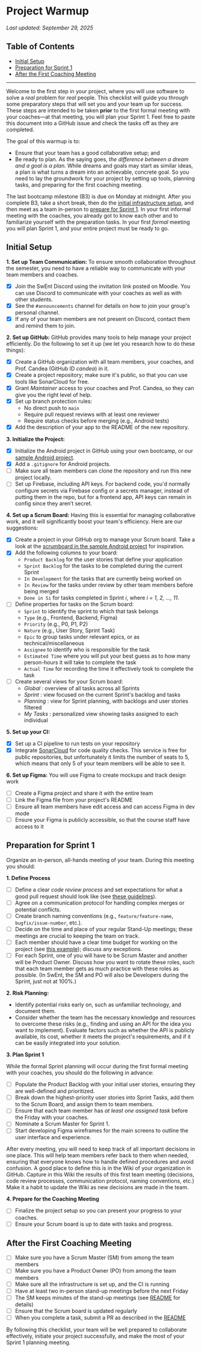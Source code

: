 # Project Warmup

_Last updated: September 29, 2025_

## Table of Contents

- [Initial Setup](#initial-setup)
- [Preparation for Sprint 1](#preparation-for-sprint-1)
- [After the First Coaching Meeting](#after-the-first-coaching-meeting)

<hr>

Welcome to the first step in your project, where you will use software to solve a _real_ problem for _real_ people.
This checklist will guide you through some preparatory steps that will set you and your team up for success.
These steps are intended to be taken **prior** to the first formal meeting with your coaches&mdash;at that meeting, you will plan your Sprint 1.
Feel free to paste this document into a GitHub issue and check the tasks off as they are completed.

The goal of this warmup is to:
- Ensure that your team has a good collaborative setup; and
- Be ready to plan. As the saying goes, _the difference between a dream and a goal is a plan._  While dreams and goals may start as similar ideas, a plan is what turns a dream into an achievable, concrete goal. So you need to lay the groundwork for your project by setting up tools, planning tasks, and preparing for the first coaching meeting.

The last bootcamp milestone (B3) is due on Monday at midnight.
After you complete B3, take a short break, then do the [initial infrastructure setup](#initial-setup), and then meet as a team in-person to [prepare for Sprint 1](#preparation-for-sprint-1).
In your first informal meeting with the coaches, you already got to know each other and to familiarize yourself with the preparation tasks.
In your first _formal_ meeting you will plan Sprint 1, and your entire project must be ready to go.

## Initial Setup

**1. Set up Team Communication:**
To ensure smooth collaboration throughout the semester, you need to have a reliable way to communicate with your team members and coaches.
- [x] Join the SwEnt Discord using the invitation link posted on Moodle. You can use Discord to communicate with your coaches as well as with other students.
- [x] See the `#announcements` channel for details on how to join your group's personal channel. 
- [x] If any of your team members are not present on Discord, contact them and remind them to join.

**2. Set up GitHub:**
GitHub provides many tools to help manage your project efficiently. Do the following to set it up (we let you research how to do these things):
- [x] Create a GitHub organization with all team members, your coaches, and Prof. Candea (GitHub ID _candea_) in it.
- [x] Create a project repository; make sure it's public, so that you can use tools like SonarCloud for free.
- [x] Grant _Maintainer_ access to your coaches and Prof. Candea, so they can give you the right level of help.
- [x] Set up branch protection rules:
     - No direct push to `main`
     - Require pull request reviews with at least one reviewer
     - Require status checks before merging (e.g., Android tests)
- [x] Add the description of your app to the README of the new repository.

**3. Initialize the Project:**
- [x] Initialize the Android project in GitHub using your own bootcamp, or our [sample Android project](https://github.com/swent-epfl/Android-Sample).
- [x] Add a `.gitignore` for Android projects.
- [ ] Make sure all team members can clone the repository and run this new project locally.
- [ ] Set up Firebase, including API keys. For backend code, you'd normally configure secrets via Firebase config or a secrets manager, instead of putting them in the repo, but for a frontend app, API keys can remain in config since they aren’t secret.

**4. Set up a Scrum Board:**
Having this is essential for managing collaborative work, and it will significantly boost your team's efficiency. Here are our suggestions:
- [x] Create a project in your GitHub org to manage your Scrum board.  Take a look at the [scrumboard in the sample Android project](https://github.com/orgs/swent-epfl/projects/17) for inspiration.
- [x] Add the following columns to your board:
     - `Product Backlog` for the user stories that define your application
     - `Sprint Backlog` for the tasks to be completed during the current Sprint
     - `In Development` for the tasks that are currently being worked on
     - `In Review` for the tasks under review by other team members before being merged
     - `Done in Si` for tasks completed in Sprint _i_, where _i = 1, 2, ..., 11_.
- [ ] Define properties for tasks on the Scrum board:
     - `Sprint` to identify the sprint to which that task belongs
     - `Type` (e.g., Frontend, Backend, Figma)
     - `Priority` (e.g., P0, P1, P2)
     - `Nature` (e.g., User Story, Sprint Task)
     - `Epic` to group tasks under relevant epics, or as technical/miscellaneous
     - `Assignee` to identify who is responsible for the task
     - `Estimated Time` where you will put your best guess as to how many person-hours it will take to complete the task
     - `Actual Time` for recording the time it effectively took to complete the task
- [ ] Create several views for your Scrum board:
     - *Global* : overview of all tasks across all Sprints
     - *Sprint* : view focused on the current Sprint's backlog and tasks
     - *Planning* : view for Sprint planning, with backlogs and user stories filtered
     - *My Tasks* : personalized view showing tasks assigned to each individual

**5. Set up your CI:**
- [x] Set up a CI pipeline to run tests on your repository
- [x] Integrate [SonarCloud](https://www.sonarsource.com/plans-and-pricing/sonarcloud/) for code quality checks. This service is free for public repositories, but unfortunately it limits the number of seats to 5, which means that only 5 of your team members will be able to see it.

**6. Set up Figma:**
You will use Figma to create mockups and track design work
- [ ] Create a Figma project and share it with the entire team
- [ ] Link the Figma file from your project's README
- [ ] Ensure all team members have edit access and can access Figma in dev mode
- [ ] Ensure your Figma is publicly accessible, so that the course staff have access to it

## Preparation for Sprint 1

Organize an in-person, all-hands meeting of your team.
During this meeting you should:

**1. Define Process**

- [ ] Define a clear _code review process_ and set expectations for what a good pull request should look like (see [these guidelines](https://github.com/swent-epfl/public/tree/main/project/README.md#code-reviews)).
- [ ] Agree on a communication protocol for handling complex merges or potential conflicts.
- [ ] Create branch naming conventions (e.g., `feature/feature-name`, `bugfix/issue-number`, etc.).
- [ ] Decide on the time and place of your regular Stand-Up meetings; these meetings are crucial to keeping the team on track.
- [ ] Each member should have a clear time budget for working on the project (see [this example](https://github.com/swent-epfl/public/tree/main/project/README.md#m1-and-m2)); discuss any exceptions.
- [ ] For each Sprint, one of you will have to be Scrum Master and another will be Product Owner.  Discuss how you want to rotate these roles, such that each team member gets as much practice with these roles as possible.  (In SwEnt, the SM and PO will also be Developers during the Sprint, just not at 100%.)

**2. Risk Planning:**
- Identify potential risks early on, such as unfamiliar technology, and document them.
- Consider whether the team has the necessary knowledge and resources to overcome these risks (e.g., finding and using an API for the idea you want to implement). Evaluate factors such as whether the API is publicly available, its cost, whether it meets the project's requirements, and if it can be easily integrated into your solution.

**3. Plan Sprint 1**

While the formal Sprint planning will occur during the first formal meeting with your coaches, you should do the following in advance:
- [ ] Populate the Product Backlog with your initial user stories, ensuring they are well-defined and prioritized.
- [ ] Break down the highest-priority user stories into Sprint Tasks, add them to the Scrum Board, and assign them to team members.
- [ ] Ensure that each team member has *at least one assigned task* before the Friday with your coaches.
- [ ] Nominate a Scrum Master for Sprint 1.
- [ ] Start developing Figma wireframes for the main screens to outline the user interface and experience.

After every meeting, you will need to keep track of all important decisions in one place. This will help team members refer back to them when needed, ensuring that everyone knows how to handle defined procedures and avoid confusion. A good place to define this is in the Wiki of your organization in GitHub. Capture in this Wiki the results of this first team meeting (decisions, code review processes, communication protocol, naming conventions, etc.) Make it a habit to update the Wiki as new decisions are made in the team.

**4. Prepare for the Coaching Meeting**

- [ ] Finalize the project setup so you can present your progress to your coaches.
- [ ] Ensure your Scrum board is up to date with tasks and progress.

## After the First Coaching Meeting

 - [ ] Make sure you have a Scrum Master (SM) from among the team members
 - [ ] Make sure you have a Product Owner (PO) from among the team members
 - [ ] Make sure all the infrastructure is set up, and the CI is running
 - [ ] Have at least two in-person stand-up meetings before the next Friday
 - [ ] The SM keeps minutes of the stand-up meetings (see [README](./README.md) for details)
 - [ ] Ensure that the Scrum board is updated regularly
 - [ ] When you complete a task, submit a PR as described in the [README](./README.md)

By following this checklist, your team will be well prepared to collaborate effectively, initiate your project successfully, and make the most of your Sprint 1 planning meeting.
